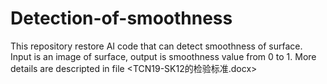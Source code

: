# Detection-of-smoothness
This repository restore AI code that can detect smoothness of surface. Input is an image of surface, output is smoothness value from 0 to 1.
More details are descripted in file <TCN19-SK12的检验标准.docx>
